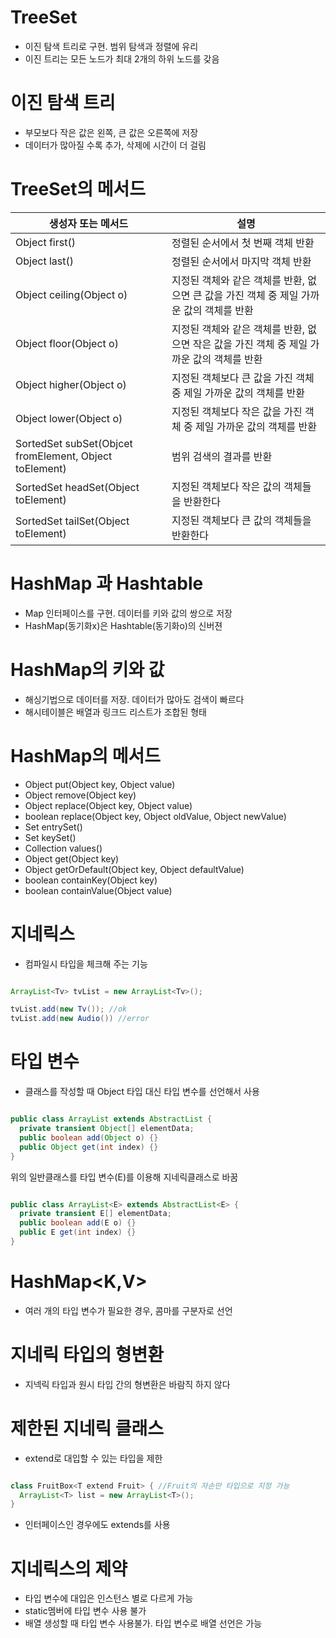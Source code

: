 # TreeSet

- 이진 탐색 트리로 구현. 범위 탐색과 정렬에 유리
- 이진 트리는 모든 노드가 최대 2개의 하위 노드를 갖음

# 이진 탐색 트리

- 부모보다 작은 값은 왼쪽, 큰 값은 오른쪽에 저장
- 데이터가 많아질 수록 추가, 삭제에 시간이 더 걸림

# TreeSet의 메서드

|생성자 또는 메서드|설명|
|---|---|
|Object first()|정렬된 순서에서 첫 번째 객체 반환|
|Object last()|정렬된 순서에서 마지막 객체 반환|
|Object ceiling(Object o)|지정된 객체와 같은 객체를 반환, 없으면 큰 값을 가진 객체 중 제일 가까운 값의 객체를 반환|
|Object floor(Object o)|지정된 객체와 같은 객체를 반환, 없으면 작은 값을 가진 객체 중 제일 가까운 값의 객체를 반환|
|Object higher(Object o)|지정된 객체보다 큰 값을 가진 객체 중 제일 가까운 값의 객체를 반환|
|Object lower(Object o)|지정된 객체보다 작은 값을 가진 객체 중 제일 가까운 값의 객체를 반환|
|SortedSet subSet(Objcet fromElement, Object toElement)|범위 검색의 결과를 반환|
|SortedSet headSet(Object toElement)|지정된 객체보다 작은 값의 객체들을 반환한다|
|SortedSet tailSet(Object toElement)|지정된 객체보다 큰 값의 객체들을 반환한다|

# HashMap 과 Hashtable

- Map 인터페이스를 구현. 데이터를 키와 값의 쌍으로 저장
- HashMap(동기화x)은 Hashtable(동기화o)의 신버젼

# HashMap의 키와 값

- 해싱기법으로 데이터를 저장. 데이터가 많아도 검색이 빠르다
- 해시테이블은 배열과 링크드 리스트가 조합된 형태

# HashMap의 메서드

- Object put(Object key, Object value)
- Object remove(Object key)
- Object replace(Object key, Object value)
- boolean replace(Object key, Object oldValue, Object newValue)
- Set entrySet()
- Set keySet()
- Collection values()
- Object get(Object key)
- Object getOrDefault(Object key, Object defaultValue)
- boolean containKey(Object key)
- boolean containValue(Object value)

# 지네릭스

- 컴파일시 타입을 체크해 주는 기능

```java

ArrayList<Tv> tvList = new ArrayList<Tv>();

tvList.add(new Tv()); //ok
tvList.add(new Audio()) //error

```

# 타입 변수

- 클래스를 작성할 때 Object 타입 대신 타입 변수를 선언해서 사용

```java

public class ArrayList extends AbstractList {
  private transient Object[] elementData;
  public boolean add(Object o) {}
  public Object get(int index) {}
}

```

위의 일반클래스를 타입 변수(E)를 이용해 지네릭클래스로 바꿈

```java

public class ArrayList<E> extends AbstractList<E> {
  private transient E[] elementData;
  public boolean add(E o) {}
  public E get(int index) {}
}

```

# HashMap<K,V>

- 여러 개의 타입 변수가 필요한 경우, 콤마를 구분자로 선언

# 지네릭 타입의 형변환

- 지넥릭 타입과 원시 타입 간의 형변환은 바람직 하지 않다

# 제한된 지네릭 클래스

- extend로 대입할 수 있는 타입을 제한

```java

class FruitBox<T extend Fruit> { //Fruit의 자손만 타입으로 지정 가능
  ArrayList<T> list = new ArrayList<T>();
}

```

- 인터페이스인 경우에도 extends를 사용

# 지네릭스의 제약

- 타입 변수에 대입은 인스턴스 별로 다르게 가능
- static멤버에 타입 변수 사용 불가
- 배열 생성할 때 타입 변수 사용불가. 타입 변수로 배열 선언은 가능
